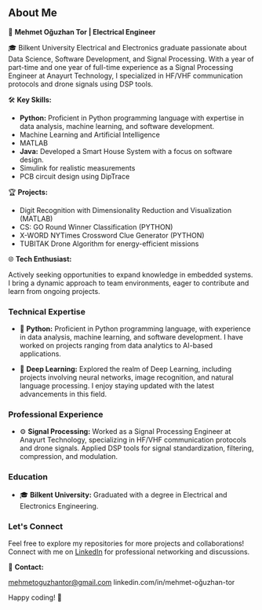 ## About Me

🚀 **Mehmet Oğuzhan Tor | Electrical Engineer**

🎓 Bilkent University Electrical and Electronics graduate passionate about Data Science, Software Development, and Signal Processing. With a year of part-time and one year of full-time experience as a Signal Processing Engineer at Anayurt Technology, I specialized in HF/VHF communication protocols and drone signals using DSP tools.

🛠️ **Key Skills:**

- **Python:** Proficient in Python programming language with expertise in data analysis, machine learning, and software development.
- Machine Learning and Artificial Intelligence
- MATLAB 
- **Java:** Developed a Smart House System with a focus on software design.
- Simulink for realistic measurements
- PCB circuit design using DipTrace


🏆 **Projects:**

- Digit Recognition with Dimensionality Reduction and Visualization (MATLAB)
- CS: GO Round Winner Classification (PYTHON)
- X-WORD NYTimes Crossword Clue Generator (PYTHON)
- TUBITAK Drone Algorithm for energy-efficient missions

🌐 **Tech Enthusiast:**

Actively seeking opportunities to expand knowledge in embedded systems. I bring a dynamic approach to team environments, eager to contribute and learn from ongoing projects.

### Technical Expertise

- 🐍 **Python:** Proficient in Python programming language, with experience in data analysis, machine learning, and software development. I have worked on projects ranging from data analytics to AI-based applications.

- 🧠 **Deep Learning:** Explored the realm of Deep Learning, including projects involving neural networks, image recognition, and natural language processing. I enjoy staying updated with the latest advancements in this field.

### Professional Experience

- ⚙️ **Signal Processing:** Worked as a Signal Processing Engineer at Anayurt Technology, specializing in HF/VHF communication protocols and drone signals. Applied DSP tools for signal standardization, filtering, compression, and modulation.

### Education

- 🎓 **Bilkent University:** Graduated with a degree in Electrical and Electronics Engineering.

### Let's Connect

Feel free to explore my repositories for more projects and collaborations! Connect with me on [LinkedIn](linkedin.com/in/mehmet-oğuzhan-tor) for professional networking and discussions.

📧 **Contact:**

mehmetoguzhantor@gmail.com
linkedin.com/in/mehmet-oğuzhan-tor

Happy coding! 🚀
